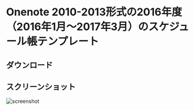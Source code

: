 # Onenote 2010-2013形式の2016年度（2016年1月～2017年3月）のスケジュール帳テンプレート

## ダウンロード

## スクリーンショット

![screenshot]()
